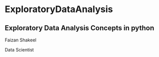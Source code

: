 # ExploratoryDataAnalysis

Exploratory Data Analysis Concepts in python
--
Faizan Shakeel

Data Scientist
